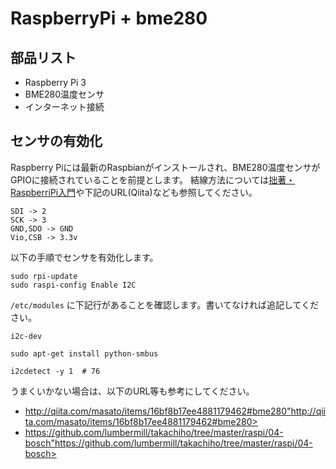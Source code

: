 # RaspberryPi + bme280
## 部品リスト
<ul>
  <li>Raspberry Pi 3</li>
  <li>BME280温度センサ</li>
  <li>インターネット接続</li>
</ul>

## センサの有効化
Raspberry Piには最新のRaspbianがインストールされ、BME280温度センサがGPIOに接続されていることを前提とします。
結線方法については<a href="https://itunes.apple.com/jp/book/raspberrypi-ru-men/id1035076658?mt=11&ign-mpt=uo%3D4">拙著・RaspberriPi入門</a>や下記のURL(Qiita)なども参照してください。

```
SDI -> 2
SCK -> 3
GND,SDO -> GND
Vio,CSB -> 3.3v
```

以下の手順でセンサを有効化します。

```
sudo rpi-update
sudo raspi-config Enable I2C
```

`/etc/modules` に下記行があることを確認します。書いてなければ追記してください。

```
i2c-dev
```

```
sudo apt-get install python-smbus

i2cdetect -y 1  # 76
```

うまくいかない場合は、以下のURL等も参考にしてください。

- <http://qiita.com/masato/items/16bf8b17ee4881179462#bme280">http://qiita.com/masato/items/16bf8b17ee4881179462#bme280>
- <https://github.com/lumbermill/takachiho/tree/master/raspi/04-bosch">https://github.com/lumbermill/takachiho/tree/master/raspi/04-bosch>
